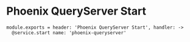 
# Phoenix QueryServer Start

    module.exports = header: 'Phoenix QueryServer Start', handler: ->
      @service.start name: 'phoenix-queryserver'
